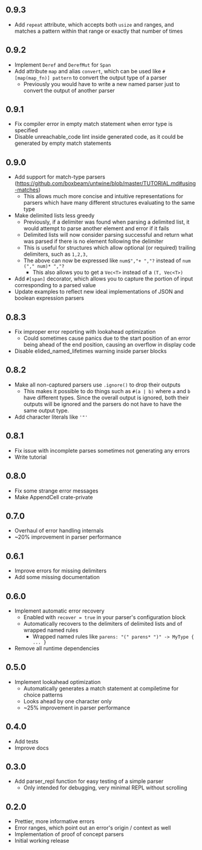 ## 0.9.3
- Add `repeat` attribute, which accepts both `usize` and ranges, and matches a pattern within that range or exactly that number of times

## 0.9.2
- Implement `Deref` and `DerefMut` for `Span`
- Add attribute `map` and alias `convert`, which can be used like `#[map(map_fn)] pattern` to convert the output type of a parser
  - Previously you would have to write a new named parser just to convert the output of another parser

## 0.9.1
- Fix compiler error in empty match statement when error type is specified
- Disable unreachable_code lint inside generated code, as it could be generated by empty match statements

## 0.9.0
- Add support for match-type parsers (https://github.com/boxbeam/untwine/blob/master/TUTORIAL.md#using-matches)
  - This allows much more concise and intuitive representations for parsers which have many different structures evaluating to the same type
- Make delimited lists less greedy
  - Previously, if a delimiter was found when parsing a delimited list, it would attempt to parse another element and error if it fails
  - Delimited lists will now consider parsing successful and return what was parsed if there is no element following the delimiter
  - This is useful for structures which allow optional (or required) trailing delimiters, such as `1,2,3,`
  - The above can now be expressed like `num$","+ ","?` instead of `num ("," num)* ","?`
    - This also allows you to get a `Vec<T>` instead of a `(T, Vec<T>)`
- Add `#[span]` decorator, which allows you to capture the portion of input corresponding to a parsed value
- Update examples to reflect new ideal implementations of JSON and boolean expression parsers

## 0.8.3
- Fix improper error reporting with lookahead optimization
  - Could sometimes cause panics due to the start position of an error being ahead of the end position, causing an overflow in display code
- Disable elided_named_lifetimes warning inside parser blocks

## 0.8.2

- Make all non-captured parsers use `.ignore()` to drop their outputs
  - This makes it possible to do things such as `#(a | b)` where `a` and `b` have different types. Since the overall output is ignored, both their outputs will be ignored and the parsers do not have to have the same output type.
- Add character literals like `'"'`

## 0.8.1

- Fix issue with incomplete parses sometimes not generating any errors
- Write tutorial

## 0.8.0

- Fix some strange error messages
- Make AppendCell crate-private

## 0.7.0 

- Overhaul of error handling internals
- ~20% improvement in parser performance

## 0.6.1

- Improve errors for missing delimiters
- Add some missing documentation

## 0.6.0

- Implement automatic error recovery
  - Enabled with `recover = true` in your parser's configuration block
  - Automatically recovers to the delimiters of delimited lists and of wrapped named rules
    - Wrapped named rules like `parens: "(" parens* ")" -> MyType { ... }`
- Remove all runtime dependencies

## 0.5.0

- Implement lookahead optimization
  - Automatically generates a match statement at compiletime for choice patterns
  - Looks ahead by one character only
  - ~25% improvement in parser performance

## 0.4.0

- Add tests
- Improve docs

## 0.3.0

- Add parser_repl function for easy testing of a simple parser
  - Only intended for debugging, very minimal REPL without scrolling

## 0.2.0

- Prettier, more informative errors
- Error ranges, which point out an error's origin / context as well
- Implementation of proof of concept parsers
- Initial working release
